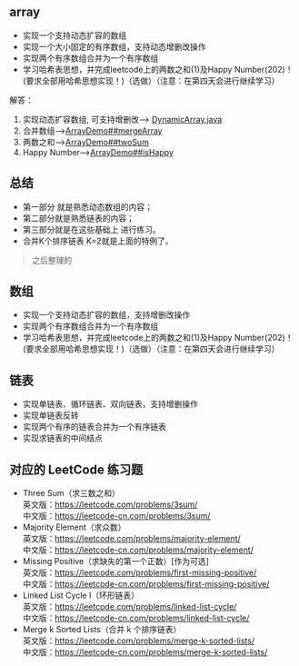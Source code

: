 ## array
-   实现一个支持动态扩容的数组
-   实现一个大小固定的有序数组，支持动态增删改操作
-   实现两个有序数组合并为一个有序数组
-   学习哈希表思想，并完成leetcode上的两数之和(1)及Happy Number(202)！
(要求全部用哈希思想实现！)（选做）（注意：在第四天会进行继续学习）

解答： 
1. 实现动态扩容数组, 可支持增删改--> [DynamicArray.java](https://github.com/GavinAlison/leetcode/tree/master/algorithm/src/main/java/com/alison/DynamicArray.java)
2. 合并数组-->[ArrayDemo##mergeArray](https://github.com/GavinAlison/leetcode/tree/master/algorithm/src/main/java/com/alison/ArrayDemo.java)
3. 两数之和-->[ArrayDemo##twoSum](https://github.com/GavinAlison/leetcode/tree/master/algorithm/src/main/java/com/alison/ArrayDemo.java)
4. Happy Number-->[ArrayDemo##isHappy](https://github.com/GavinAlison/leetcode/tree/master/algorithm/src/main/java/com/alison/ArrayDemo.java)


## 总结
-   第一部分 就是熟悉动态数组的内容；   
-   第二部分就是熟悉链表的内容；  
-   第三部分就是在这些基础上 进行练习。  
-   合并K个排序链表 K=2就是上面的特例了。   


>  之后整理的

## 数组 
-   实现一个支持动态扩容的数组，支持增删改操作
-   实现两个有序数组合并为一个有序数组
-   学习哈希表思想，并完成leetcode上的两数之和(1)及Happy Number(202)！(要求全部用哈希思想实现！)（选做）（注意：在第四天会进行继续学习）
## 链表 
-   实现单链表、循环链表、双向链表，支持增删操作
-   实现单链表反转
-   实现两个有序的链表合并为一个有序链表
-   实现求链表的中间结点
## 对应的 LeetCode 练习题
 -   Three Sum（求三数之和）       
英文版：https://leetcode.com/problems/3sum/     
中文版：https://leetcode-cn.com/problems/3sum/      
-   Majority Element（求众数）       
英文版：https://leetcode.com/problems/majority-element/     
中文版：https://leetcode-cn.com/problems/majority-element/      
-   Missing Positive（求缺失的第一个正数）[作为可选]       
英文版：https://leetcode.com/problems/first-missing-positive/       
中文版：https://leetcode-cn.com/problems/first-missing-positive/        
-   Linked List Cycle I（环形链表）       
英文版：https://leetcode.com/problems/linked-list-cycle/        
中文版：https://leetcode-cn.com/problems/linked-list-cycle/     
-   Merge k Sorted Lists（合并 k 个排序链表）        
英文版：https://leetcode.com/problems/merge-k-sorted-lists/     
中文版：https://leetcode-cn.com/problems/merge-k-sorted-lists/      


